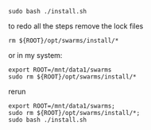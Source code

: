 


`sudo bash ./install.sh`

to redo all the steps remove the lock files

`rm ${ROOT}/opt/swarms/install/* `

or in my system:
```
export ROOT=/mnt/data1/swarms
sudo rm ${ROOT}/opt/swarms/install/*
```

rerun
```
export ROOT=/mnt/data1/swarms; 
sudo rm ${ROOT}/opt/swarms/install/*; 
sudo bash ./install.sh
```
